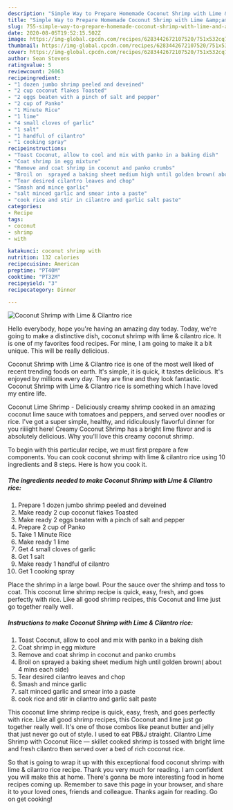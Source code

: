 ```yaml
---
description: "Simple Way to Prepare Homemade Coconut Shrimp with Lime &amp;amp; Cilantro rice"
title: "Simple Way to Prepare Homemade Coconut Shrimp with Lime &amp;amp; Cilantro rice"
slug: 755-simple-way-to-prepare-homemade-coconut-shrimp-with-lime-and-amp-cilantro-rice
date: 2020-08-05T19:52:15.502Z
image: https://img-global.cpcdn.com/recipes/6283442672107520/751x532cq70/coconut-shrimp-with-lime-cilantro-rice-recipe-main-photo.jpg
thumbnail: https://img-global.cpcdn.com/recipes/6283442672107520/751x532cq70/coconut-shrimp-with-lime-cilantro-rice-recipe-main-photo.jpg
cover: https://img-global.cpcdn.com/recipes/6283442672107520/751x532cq70/coconut-shrimp-with-lime-cilantro-rice-recipe-main-photo.jpg
author: Sean Stevens
ratingvalue: 5
reviewcount: 26063
recipeingredient:
- "1 dozen jumbo shrimp peeled and deveined"
- "2 cup coconut flakes Toasted"
- "2 eggs beaten with a pinch of salt and pepper"
- "2 cup of Panko"
- "1 Minute Rice"
- "1 lime"
- "4 small cloves of garlic"
- "1 salt"
- "1 handful of cilantro"
- "1 cooking spray"
recipeinstructions:
- "Toast Coconut, allow to cool and mix with panko in a baking dish"
- "Coat shrimp in egg mixture"
- "Remove and coat shrimp in coconut and panko crumbs"
- "Broil on  sprayed a baking sheet medium high until golden brown( about 4 mins each side)"
- "Tear desired cilantro leaves and chop"
- "Smash and mince garlic"
- "salt minced garlic and smear into a paste"
- "cook rice and stir in cilantro and garlic salt paste"
categories:
- Recipe
tags:
- coconut
- shrimp
- with

katakunci: coconut shrimp with 
nutrition: 132 calories
recipecuisine: American
preptime: "PT40M"
cooktime: "PT32M"
recipeyield: "3"
recipecategory: Dinner

---
```



![Coconut Shrimp with Lime &amp; Cilantro rice](https://img-global.cpcdn.com/recipes/6283442672107520/751x532cq70/coconut-shrimp-with-lime-cilantro-rice-recipe-main-photo.jpg)

Hello everybody, hope you're having an amazing day today. Today, we're going to make a distinctive dish, coconut shrimp with lime &amp; cilantro rice. It is one of my favorites food recipes. For mine, I am going to make it a bit unique. This will be really delicious.

Coconut Shrimp with Lime &amp; Cilantro rice is one of the most well liked of recent trending foods on earth. It's simple, it is quick, it tastes delicious. It's enjoyed by millions every day. They are fine and they look fantastic. Coconut Shrimp with Lime &amp; Cilantro rice is something which I have loved my entire life.

Coconut Lime Shrimp - Deliciously creamy shrimp cooked in an amazing coconut lime sauce with tomatoes and peppers, and served over noodles or rice. I&#39;ve got a super simple, healthy, and ridiculously flavorful dinner for you riiiight here! Creamy Coconut Shrimp has a bright lime flavor and is absolutely delicious. Why you&#39;ll love this creamy coconut shrimp.


To begin with this particular recipe, we must first prepare a few components. You can cook coconut shrimp with lime &amp; cilantro rice using 10 ingredients and 8 steps. Here is how you cook it.

<!--inarticleads1-->

##### The ingredients needed to make Coconut Shrimp with Lime &amp; Cilantro rice:

1. Prepare 1 dozen jumbo shrimp peeled and deveined
1. Make ready 2 cup coconut flakes Toasted
1. Make ready 2 eggs beaten with a pinch of salt and pepper
1. Prepare 2 cup of Panko
1. Take 1 Minute Rice
1. Make ready 1 lime
1. Get 4 small cloves of garlic
1. Get 1 salt
1. Make ready 1 handful of cilantro
1. Get 1 cooking spray


Place the shrimp in a large bowl. Pour the sauce over the shrimp and toss to coat. This coconut lime shrimp recipe is quick, easy, fresh, and goes perfectly with rice. Like all good shrimp recipes, this Coconut and lime just go together really well. 

<!--inarticleads2-->

##### Instructions to make Coconut Shrimp with Lime &amp; Cilantro rice:

1. Toast Coconut, allow to cool and mix with panko in a baking dish
1. Coat shrimp in egg mixture
1. Remove and coat shrimp in coconut and panko crumbs
1. Broil on  sprayed a baking sheet medium high until golden brown( about 4 mins each side)
1. Tear desired cilantro leaves and chop
1. Smash and mince garlic
1. salt minced garlic and smear into a paste
1. cook rice and stir in cilantro and garlic salt paste


This coconut lime shrimp recipe is quick, easy, fresh, and goes perfectly with rice. Like all good shrimp recipes, this Coconut and lime just go together really well. It&#39;s one of those combos like peanut butter and jelly that just never go out of style. I used to eat PB&amp;J straight. Cilantro Lime Shrimp with Coconut Rice — skillet cooked shrimp is tossed with bright lime and fresh cilantro then served over a bed of rich coconut rice. 

So that is going to wrap it up with this exceptional food coconut shrimp with lime &amp; cilantro rice recipe. Thank you very much for reading. I am confident you will make this at home. There's gonna be more interesting food in home recipes coming up. Remember to save this page in your browser, and share it to your loved ones, friends and colleague. Thanks again for reading. Go on get cooking!
